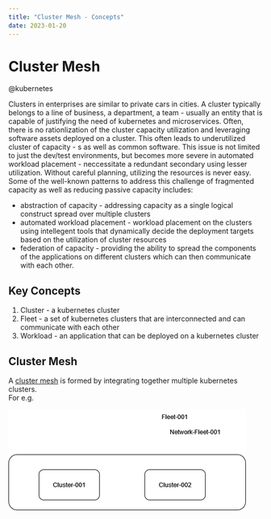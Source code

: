 ```yaml
---
title: "Cluster Mesh - Concepts"
date: 2023-01-20
---
```

# Cluster Mesh
@kubernetes 

Clusters in enterprises are similar to private cars in cities. A cluster typically belongs to a line of business, a department, a team -  usually an entity that is capable of justifying the need of kubernetes and microservices. Often, there is no rationlization of the cluster capacity utilization and leveraging software assets deployed on a cluster. This often leads to underutilized cluster of capacity - s as well as common software. This issue is not limited to just the dev/test environments, but becomes more severe in automated workload placement -  neccessitate a redundant secondary using lesser utilization. Without careful planning, utilizing the resources is never easy.   
Some of the well-known patterns to address this challenge of fragmented capacity as well as reducing passive capacity includes:
+ abstraction of capacity - addressing capacity as a single logical construct spread over multiple clusters
+ automated workload placement -  workload placement on the clusters using intellegent tools that dynamically decide the deployment targets based on the utilization of cluster resources
+ federation of capacity - providing the ability to spread the components of the applications on different clusters which can then communicate with each other.


## Key Concepts
1. Cluster  - a kubernetes cluster
2. Fleet    - a set of kubernetes clusters that are interconnected and can communicate with each other
3. Workload - an application that can be deployed on a kubernetes cluster


## Cluster Mesh

A [cluster mesh](images/cluster-mesh.png) is formed by integrating together multiple kubernetes clusters.    
For e.g.

![images/cluster-mesh.png](https://github.com/adventuresincode/blog/blob/main/_posts/images/cluster-mesh.png?raw=true)

